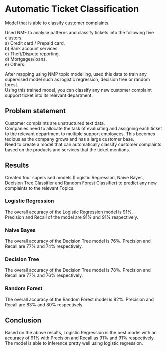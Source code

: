 
# Automatic Ticket Classification

Model that is able to classify customer complaints.  

Used NMF to analyse patterns and classify tickets into the following five clusters.  
a) Credit card / Prepaid card.  
b) Bank account services.  
c) Theft/Dispute reporting.  
d) Mortgages/loans.  
e) Others.  

After mapping using NMP topic modelling, used this data to train any supervised model such as logistic regression, decision tree or random forest.   
Using this trained model, you can classify any new customer complaint support ticket into its relevant department.
## Problem statement

Customer complaints are unstructured text data.  
Companies need to allocate the task of evaluating and assigning each ticket to the relevant department to multiple support employees. 
This becomes tedious as the company grows and has a large customer base.  
Need to create a model that can automatically classify customer complaints based on the products and services that the ticket mentions.
## Results

Created four supervised models (Logistic Regression, Naive Bayes, Decision Tree Classifier and Random Forest Classifier) to predict any new complaints to the relevant Topics.  


### Logistic Regression

The overall accuracy of the Logistic Regression model is 91%.  
Precision and Recall of the model are 91% and 91% respectively.

### Naive Bayes

The overall accuracy of the Decision Tree model is 76%. 
Precision and Recall are 77% and 74% respectively.

### Decision Tree

The overall accuracy of the Decision Tree model is 78%. 
Precision and Recall are 77% and 76% respectively.

### Random Forest

The overall accuracy of the Random Forest model is 82%. 
Precision and Recall are 83% and 80% respectively.

## Conclusion
Based on the above results, Logistic Regression is the best model with an accuracy of 91% with Precision and Recall as 91% and 91% respectively.  
The model is able to inference pretty well using logistic regression.
